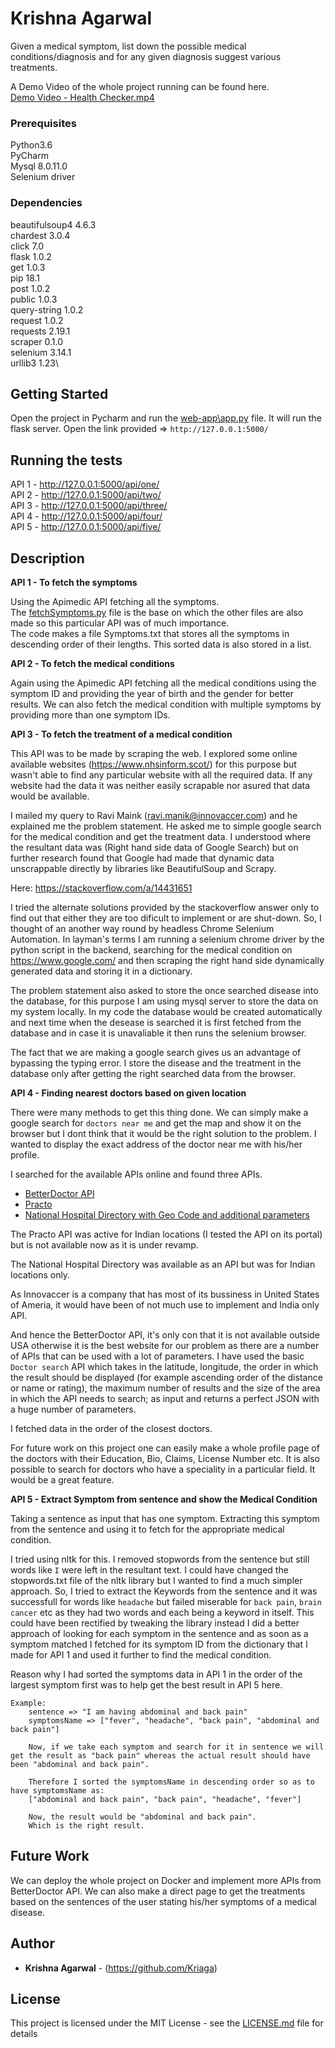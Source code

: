 # Krishna Agarwal

Given a medical symptom, list down the possible medical conditions/diagnosis and for
any given diagnosis suggest various treatments.

A Demo Video of the whole project running can be found here.\
[Demo Video - Health Checker.mp4](https://github.com/KriAga/Health-Checker/blob/master/Demo%20Video%20-%20Health%20Checker.mp4?raw=true)

### Prerequisites

Python3.6 \
PyCharm \
Mysql 8.0.11.0 \
Selenium driver 


### Dependencies

beautifulsoup4 4.6.3 \
chardest 3.0.4\
click 7.0\
flask 1.0.2 \
get 1.0.3\
pip 18.1\
post 1.0.2\
public 1.0.3\
query-string 1.0.2\
request 1.0.2\
requests 2.19.1\
scraper 0.1.0\
selenium 3.14.1\
urllib3 1.23\


## Getting Started

Open the project in Pycharm and run the [web-app\app.py](https://github.com/KriAga/Health-Checker/blob/master/HealthChecker/web-app/app.py) file. It will run the flask server. Open the link provided => ```http://127.0.0.1:5000/```



## Running the tests
API 1 - http://127.0.0.1:5000/api/one/ \
API 2 - http://127.0.0.1:5000/api/two/ \
API 3 - http://127.0.0.1:5000/api/three/ \
API 4 - http://127.0.0.1:5000/api/four/ \
API 5 - http://127.0.0.1:5000/api/five/ 

## Description

**API 1 - To fetch the symptoms**

Using the Apimedic API fetching all the symptoms.\
The [fetchSymptoms.py](https://github.com/KriAga/Health-Checker/blob/master/HealthChecker/fetchSymptoms.py) file is the base on which the other files are also made so this particular API was of much importance.\
The code makes a file Symptoms.txt that stores all the symptoms in descending order of their lengths. This sorted data is also stored in a list. 


**API 2 - To fetch the medical conditions**

Again using the Apimedic API fetching all the medical conditions using the symptom ID and providing the year of birth and the gender for better results.
We can also fetch the medical condition with multiple symptoms by providing more than one symptom IDs.

**API 3 - To fetch the treatment of a medical condition**

This API was to be made by scraping the web. I explored some online available websites (https://www.nhsinform.scot/) for this purpose but wasn't able to find any particular website with all the required data. If any website had the data it was neither easily scrapable nor asured that data would be available.

I mailed my query to Ravi Maink (ravi.manik@innovaccer.com) and he explained me the problem statement. He asked me to simple google search for the medical condition and get the treatment data. I understood where the resultant data was (Right hand side data of Google Search) but on further research found that Google had made that dynamic data unscrappable directly by libraries like BeautifulSoup and Scrapy.

Here:
https://stackoverflow.com/a/14431651

I tried the alternate solutions provided by the stackoverflow answer only to find out that either they are too dificult to implement or are shut-down. So, I thought of an another way round by headless Chrome Selenium Automation. In layman's terms I am running a selenium chrome driver by the python script in the backend, searching for the medical condition on https://www.google.com/ and then scraping the right hand side dynamically generated data and storing it in a dictionary.

The problem statement also asked to store the once searched disease into the database, for this purpose I am using mysql server to store the data on my system locally. In my code the database would be created automatically and next time when the desease is searched it is first fetched from the database and in case it is unavaliable it then runs the selenium browser.

The fact that we are making a google search gives us an advantage of bypassing the typing error. I store the disease and the treatment in the database only after getting the right searched data from the browser.

**API 4 - Finding nearest doctors based on given location**

There were many methods to get this thing done. We can simply make a google search for ```doctors near me``` and get the map and show it on the browser but I dont think that it would be the right solution to the problem. I wanted to display the exact address of the doctor near me with his/her profile.

I searched for the available APIs online and found three APIs. 
*   [BetterDoctor API](https://developer.betterdoctor.com/)
*   [Practo](https://developers.practo.com/)
*   [National Hospital Directory with Geo Code and additional parameters](https://data.gov.in/catalog/hospital-directory-national-health-portal)

The Practo API was active for Indian locations (I tested the API on its portal) but is not available now as it is under revamp.

The National Hospital Directory was available as an API but was for Indian locations only.

As Innovaccer is a company that has most of its bussiness in United States of Ameria, it would have been of not much use to implement and India only API.

And hence the BetterDoctor API, it's only con that it is not available outside USA otherwise it is the best website for our problem as there are a number of APIs that can be used with a lot of parameters. I have used the basic ```Doctor search``` API which takes in the latitude, longitude, the order in which the result should be displayed (for example ascending order of the distance or name or rating), the maximum number of results and the size of the area in which the API needs to search; as input and returns a perfect JSON with a huge number of parameters. 

I fetched data in the order of the closest doctors.

For future work on this project one can easily make a whole profile page of the doctors with their Education, Bio, Claims, License Number etc. It is also possible to search for doctors who have a speciality in a particular field. It would be a great feature.

**API 5 - Extract Symptom from sentence and show the Medical Condition**

Taking a sentence as input that has one symptom. Extracting this symptom from the sentence and using it to fetch for the appropriate medical condition.

I tried using nltk for this. I removed stopwords from the sentence but still words like ```I``` were left in the resultant text. I could have changed the stopwords.txt file of the nltk library but I wanted to find a much simpler approach. So, I tried to extract the Keywords from the sentence and it was successfull for words like ```headache``` but failed miserable for ```back pain```, ```brain cancer``` etc as they had two words and each being a keyword in itself. This could have been rectified by tweaking the library instead I did a better approach of looking for each symptom in the sentence and as soon as a symptom matched I fetched for its symptom ID from the dictionary that I made for API 1 and used it further to find the medical condition. 

Reason why I had sorted the symptoms data in API 1 in the order of the largest symptom first was to help get the best result in API 5 here.

```
Example: 
    sentence => "I am having abdominal and back pain"
    symptomsName => ["fever", "headache", "back pain", "abdominal and back pain"]

    Now, if we take each symptom and search for it in sentence we will get the result as "back pain" whereas the actual result should have been "abdominal and back pain".

    Therefore I sorted the symptomsName in descending order so as to have symptomsName as:
    ["abdominal and back pain", "back pain", "headache", "fever"]

    Now, the result would be "abdominal and back pain".
    Which is the right result.
```



## Future Work

We can deploy the whole project on Docker and implement more APIs from BetterDoctor API. We can also make a direct page to get the treatments based on the sentences of the user stating his/her symptoms of a medical disease.

## Author

* **Krishna Agarwal** - (https://github.com/Kriaga)

## License

This project is licensed under the MIT License - see the [LICENSE.md](LICENSE.md) file for details

